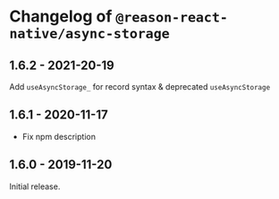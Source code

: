 # Changelog of `@reason-react-native/async-storage`

## 1.6.2 - 2021-20-19

Add `useAsyncStorage_` for record syntax & deprecated `useAsyncStorage`

## 1.6.1 - 2020-11-17

- Fix npm description

## 1.6.0 - 2019-11-20

Initial release.
